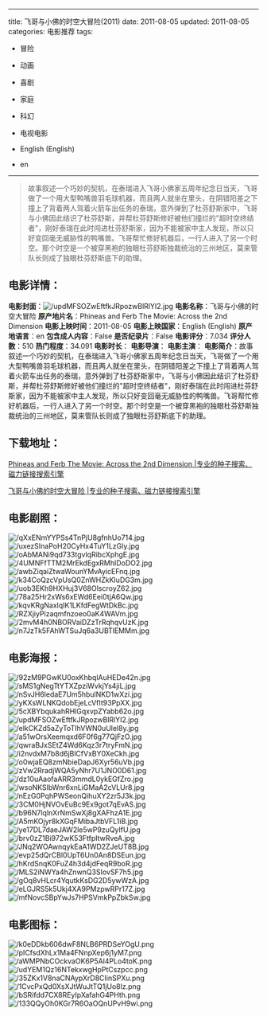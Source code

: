 
---
title: 飞哥与小佛的时空大冒险(2011)
date: 2011-08-05
updated: 2011-08-05
categories: 电影推荐
tags:
- 冒险
- 动画
- 喜剧
- 家庭
- 科幻
- 电视电影

- English (English)
- en
---


> 故事叙述一个巧妙的契机，在泰瑞进入飞哥小佛家五周年纪念日当天，飞哥做了一个用大型鸭嘴兽羽毛球机器，而且两人就坐在里头，在阴错阳差之下撞上了背着两人驾着火箭车出任务的泰瑞，意外弹到了杜芬舒斯家中，飞哥与小佛因此结识了杜芬舒斯，并帮杜芬舒斯修好被他们撞烂的"超时空终结者"，刚好泰瑞在此时闯进杜芬舒斯家，因为不能被家中主人发现，所以只好变回毫无威胁性的鸭嘴兽。飞哥帮忙修好机器后，一行人进入了另一个时空。那个时空是一个被穿黑袍的独眼杜芬舒斯独裁统治的三州地区，莫来管队长则成了独眼杜芬舒斯底下的助理。

## **电影详情**：

**电影封面**：<img src="https://image.tmdb.org/t/p/w200/updMFSOZwEftfkJRpozwBlRlYI2.jpg" alt="/updMFSOZwEftfkJRpozwBlRlYI2.jpg" title="/updMFSOZwEftfkJRpozwBlRlYI2.jpg">
**电影名称**：飞哥与小佛的时空大冒险
**原产地片名**：Phineas and Ferb The Movie: Across the 2nd Dimension
**电影上映时间**：2011-08-05
**电影上映国家**：English (English)
**原产地语言**：en
**包含成人内容**：False
**是否纪录片**：False
**电影评分**：7.034
**评分人数**：510
**热门程度**：34.091
**电影时长**：
**电影导演**：
**电影主演**：
**电影简介**：故事叙述一个巧妙的契机，在泰瑞进入飞哥小佛家五周年纪念日当天，飞哥做了一个用大型鸭嘴兽羽毛球机器，而且两人就坐在里头，在阴错阳差之下撞上了背着两人驾着火箭车出任务的泰瑞，意外弹到了杜芬舒斯家中，飞哥与小佛因此结识了杜芬舒斯，并帮杜芬舒斯修好被他们撞烂的"超时空终结者"，刚好泰瑞在此时闯进杜芬舒斯家，因为不能被家中主人发现，所以只好变回毫无威胁性的鸭嘴兽。飞哥帮忙修好机器后，一行人进入了另一个时空。那个时空是一个被穿黑袍的独眼杜芬舒斯独裁统治的三州地区，莫来管队长则成了独眼杜芬舒斯底下的助理。

## **下载地址**：
[Phineas and Ferb The Movie: Across the 2nd Dimension |专业的种子搜索、磁力链接搜索引擎](https://movie.amd794.com:2083/?search=Phineas%20and%20Ferb%20The%20Movie%3A%20Across%20the%202nd%20Dimension&ordering=&mode=match_phrase&page_size=10&page=1)

[飞哥与小佛的时空大冒险 |专业的种子搜索、磁力链接搜索引擎](https://movie.amd794.com:2083/?search=%E9%A3%9E%E5%93%A5%E4%B8%8E%E5%B0%8F%E4%BD%9B%E7%9A%84%E6%97%B6%E7%A9%BA%E5%A4%A7%E5%86%92%E9%99%A9&ordering=&mode=match_phrase&page_size=10&page=1)
 

## **电影剧照**：
<img src="https://image.tmdb.org/t/p/original/qXxENmYYPSs4TnPjU8gfnhUo714.jpg" alt="/qXxENmYYPSs4TnPjU8gfnhUo714.jpg" title="/qXxENmYYPSs4TnPjU8gfnhUo714.jpg"><img src="https://image.tmdb.org/t/p/original/uxezSInaPoH20CyHx4TuY1LzGly.jpg" alt="/uxezSInaPoH20CyHx4TuY1LzGly.jpg" title="/uxezSInaPoH20CyHx4TuY1LzGly.jpg"><img src="https://image.tmdb.org/t/p/original/oAbMANi9qd733tgvlqRibcXphgE.jpg" alt="/oAbMANi9qd733tgvlqRibcXphgE.jpg" title="/oAbMANi9qd733tgvlqRibcXphgE.jpg"><img src="https://image.tmdb.org/t/p/original/4UMNFfTTM2MrEkdEgxRMhIDoDO2.jpg" alt="/4UMNFfTTM2MrEkdEgxRMhIDoDO2.jpg" title="/4UMNFfTTM2MrEkdEgxRMhIDoDO2.jpg"><img src="https://image.tmdb.org/t/p/original/awbZiqaiZtwaWounYMvAyicEFnq.jpg" alt="/awbZiqaiZtwaWounYMvAyicEFnq.jpg" title="/awbZiqaiZtwaWounYMvAyicEFnq.jpg"><img src="https://image.tmdb.org/t/p/original/k34CoQzcVpUsQ0ZnWHZkKIuDG3m.jpg" alt="/k34CoQzcVpUsQ0ZnWHZkKIuDG3m.jpg" title="/k34CoQzcVpUsQ0ZnWHZkKIuDG3m.jpg"><img src="https://image.tmdb.org/t/p/original/uob3EKh9HXHuj3V68OlscroyZ62.jpg" alt="/uob3EKh9HXHuj3V68OlscroyZ62.jpg" title="/uob3EKh9HXHuj3V68OlscroyZ62.jpg"><img src="https://image.tmdb.org/t/p/original/78a25Hr2xWs6xEWd6Eei0tjA6Qw.jpg" alt="/78a25Hr2xWs6xEWd6Eei0tjA6Qw.jpg" title="/78a25Hr2xWs6xEWd6Eei0tjA6Qw.jpg"><img src="https://image.tmdb.org/t/p/original/kqvKRgNaxlqIK1LKfdFegWtDkBc.jpg" alt="/kqvKRgNaxlqIK1LKfdFegWtDkBc.jpg" title="/kqvKRgNaxlqIK1LKfdFegWtDkBc.jpg"><img src="https://image.tmdb.org/t/p/original/RZXjiyPizaqmfnzoeo0aK4WAVm.jpg" alt="/RZXjiyPizaqmfnzoeo0aK4WAVm.jpg" title="/RZXjiyPizaqmfnzoeo0aK4WAVm.jpg"><img src="https://image.tmdb.org/t/p/original/2mvM4h0NBORVaiDZzTrRqhqvUzK.jpg" alt="/2mvM4h0NBORVaiDZzTrRqhqvUzK.jpg" title="/2mvM4h0NBORVaiDZzTrRqhqvUzK.jpg"><img src="https://image.tmdb.org/t/p/original/n7JzTk5FAhWTSuJq6a3UBTlEMMm.jpg" alt="/n7JzTk5FAhWTSuJq6a3UBTlEMMm.jpg" title="/n7JzTk5FAhWTSuJq6a3UBTlEMMm.jpg">

## **电影海报**：
<img src="https://image.tmdb.org/t/p/original/92zM9PGwKU0oxKhbqlAuHEDe42n.jpg" alt="/92zM9PGwKU0oxKhbqlAuHEDe42n.jpg" title="/92zM9PGwKU0oxKhbqlAuHEDe42n.jpg"><img src="https://image.tmdb.org/t/p/original/sMS1gNegTtYTXZpziWvkjYs4jiL.jpg" alt="/sMS1gNegTtYTXZpziWvkjYs4jiL.jpg" title="/sMS1gNegTtYTXZpziWvkjYs4jiL.jpg"><img src="https://image.tmdb.org/t/p/original/nSvJH6ledaE7Um5hbulNKD1wXzi.jpg" alt="/nSvJH6ledaE7Um5hbulNKD1wXzi.jpg" title="/nSvJH6ledaE7Um5hbulNKD1wXzi.jpg"><img src="https://image.tmdb.org/t/p/original/yKXsWLNKQdobEjeLcVfIt93PpXX.jpg" alt="/yKXsWLNKQdobEjeLcVfIt93PpXX.jpg" title="/yKXsWLNKQdobEjeLcVfIt93PpXX.jpg"><img src="https://image.tmdb.org/t/p/original/5cXBYbqukahRHlGqxvpZYabb62o.jpg" alt="/5cXBYbqukahRHlGqxvpZYabb62o.jpg" title="/5cXBYbqukahRHlGqxvpZYabb62o.jpg"><img src="https://image.tmdb.org/t/p/original/updMFSOZwEftfkJRpozwBlRlYI2.jpg" alt="/updMFSOZwEftfkJRpozwBlRlYI2.jpg" title="/updMFSOZwEftfkJRpozwBlRlYI2.jpg"><img src="https://image.tmdb.org/t/p/original/elkCKZd5aZyToTIhVWN0uUlel8y.jpg" alt="/elkCKZd5aZyToTIhVWN0uUlel8y.jpg" title="/elkCKZd5aZyToTIhVWN0uUlel8y.jpg"><img src="https://image.tmdb.org/t/p/original/a51wOrsXeemqxd6F0f6g77QjFzO.jpg" alt="/a51wOrsXeemqxd6F0f6g77QjFzO.jpg" title="/a51wOrsXeemqxd6F0f6g77QjFzO.jpg"><img src="https://image.tmdb.org/t/p/original/qwraBJxSEtZ4Wd6Kqz3r7tryFmN.jpg" alt="/qwraBJxSEtZ4Wd6Kqz3r7tryFmN.jpg" title="/qwraBJxSEtZ4Wd6Kqz3r7tryFmN.jpg"><img src="https://image.tmdb.org/t/p/original/i2nvdxM7b8d6jBlCfVxBY0XeCkh.jpg" alt="/i2nvdxM7b8d6jBlCfVxBY0XeCkh.jpg" title="/i2nvdxM7b8d6jBlCfVxBY0XeCkh.jpg"><img src="https://image.tmdb.org/t/p/original/o0wjaEQ8zmNbieDapJ6Xyr56uVb.jpg" alt="/o0wjaEQ8zmNbieDapJ6Xyr56uVb.jpg" title="/o0wjaEQ8zmNbieDapJ6Xyr56uVb.jpg"><img src="https://image.tmdb.org/t/p/original/zVw2RradjWQA5yNhr7U1JNO0D61.jpg" alt="/zVw2RradjWQA5yNhr7U1JNO0D61.jpg" title="/zVw2RradjWQA5yNhr7U1JNO0D61.jpg"><img src="https://image.tmdb.org/t/p/original/dz10uAaofaARR3mmdL0ykEGfZro.jpg" alt="/dz10uAaofaARR3mmdL0ykEGfZro.jpg" title="/dz10uAaofaARR3mmdL0ykEGfZro.jpg"><img src="https://image.tmdb.org/t/p/original/wsoNKSlbWnr6xnLiGMaA2cVLUr8.jpg" alt="/wsoNKSlbWnr6xnLiGMaA2cVLUr8.jpg" title="/wsoNKSlbWnr6xnLiGMaA2cVLUr8.jpg"><img src="https://image.tmdb.org/t/p/original/nEzG0PqhPWSeonQihuXY2zr5J3k.jpg" alt="/nEzG0PqhPWSeonQihuXY2zr5J3k.jpg" title="/nEzG0PqhPWSeonQihuXY2zr5J3k.jpg"><img src="https://image.tmdb.org/t/p/original/3CM0HjNVOvEuBc9Ex9got7qEvAS.jpg" alt="/3CM0HjNVOvEuBc9Ex9got7qEvAS.jpg" title="/3CM0HjNVOvEuBc9Ex9got7qEvAS.jpg"><img src="https://image.tmdb.org/t/p/original/b96N7lqlnXrNmSwXj8gXAFhzA1E.jpg" alt="/b96N7lqlnXrNmSwXj8gXAFhzA1E.jpg" title="/b96N7lqlnXrNmSwXj8gXAFhzA1E.jpg"><img src="https://image.tmdb.org/t/p/original/A5mKOjyr8kXGqFMibaJtbVFL1iB.jpg" alt="/A5mKOjyr8kXGqFMibaJtbVFL1iB.jpg" title="/A5mKOjyr8kXGqFMibaJtbVFL1iB.jpg"><img src="https://image.tmdb.org/t/p/original/ye17DL7daeJAW2le5wP9zuQyIfU.jpg" alt="/ye17DL7daeJAW2le5wP9zuQyIfU.jpg" title="/ye17DL7daeJAW2le5wP9zuQyIfU.jpg"><img src="https://image.tmdb.org/t/p/original/brv0zZ1Bi972wK53FtfpItwRveA.jpg" alt="/brv0zZ1Bi972wK53FtfpItwRveA.jpg" title="/brv0zZ1Bi972wK53FtfpItwRveA.jpg"><img src="https://image.tmdb.org/t/p/original/JNq2WOAwnqykEaA1WD2ZJeUT8B.jpg" alt="/JNq2WOAwnqykEaA1WD2ZJeUT8B.jpg" title="/JNq2WOAwnqykEaA1WD2ZJeUT8B.jpg"><img src="https://image.tmdb.org/t/p/original/evp25dQrCBl0UpT6Un0An8DSEun.jpg" alt="/evp25dQrCBl0UpT6Un0An8DSEun.jpg" title="/evp25dQrCBl0UpT6Un0An8DSEun.jpg"><img src="https://image.tmdb.org/t/p/original/hKrdSnqK0FuZ4h3d4jdFeqR9boR.jpg" alt="/hKrdSnqK0FuZ4h3d4jdFeqR9boR.jpg" title="/hKrdSnqK0FuZ4h3d4jdFeqR9boR.jpg"><img src="https://image.tmdb.org/t/p/original/MLS2iNWYa4hZnwnQ3SIovSF7h5.jpg" alt="/MLS2iNWYa4hZnwnQ3SIovSF7h5.jpg" title="/MLS2iNWYa4hZnwnQ3SIovSF7h5.jpg"><img src="https://image.tmdb.org/t/p/original/gOq8vHLcr4YqutkKsDG2D5ywWzA.jpg" alt="/gOq8vHLcr4YqutkKsDG2D5ywWzA.jpg" title="/gOq8vHLcr4YqutkKsDG2D5ywWzA.jpg"><img src="https://image.tmdb.org/t/p/original/eLGJRS5k5Ukj4XA9PMzpwRPr17Z.jpg" alt="/eLGJRS5k5Ukj4XA9PMzpwRPr17Z.jpg" title="/eLGJRS5k5Ukj4XA9PMzpwRPr17Z.jpg"><img src="https://image.tmdb.org/t/p/original/mfNovcSBpYwJs7HPSVmkPpZbkSw.jpg" alt="/mfNovcSBpYwJs7HPSVmkPpZbkSw.jpg" title="/mfNovcSBpYwJs7HPSVmkPpZbkSw.jpg">

## **电影图标**：
<img src="https://image.tmdb.org/t/p/original/k0eDDkb606dwF8NLB6PRDSeYOgU.png" alt="/k0eDDkb606dwF8NLB6PRDSeYOgU.png" title="/k0eDDkb606dwF8NLB6PRDSeYOgU.png"><img src="https://image.tmdb.org/t/p/original/pICfsdXhLx1Ma4FNnpXep6j1yM7.png" alt="/pICfsdXhLx1Ma4FNnpXep6j1yM7.png" title="/pICfsdXhLx1Ma4FNnpXep6j1yM7.png"><img src="https://image.tmdb.org/t/p/original/aWMPNbCOckvaOK6P5Al4PLo4toK.png" alt="/aWMPNbCOckvaOK6P5Al4PLo4toK.png" title="/aWMPNbCOckvaOK6P5Al4PLo4toK.png"><img src="https://image.tmdb.org/t/p/original/udYEM1Qz16NTekxwgHpPtCszpcc.png" alt="/udYEM1Qz16NTekxwgHpPtCszpcc.png" title="/udYEM1Qz16NTekxwgHpPtCszpcc.png"><img src="https://image.tmdb.org/t/p/original/35ZKx1V8naCNAypXrD8CIinSPXu.png" alt="/35ZKx1V8naCNAypXrD8CIinSPXu.png" title="/35ZKx1V8naCNAypXrD8CIinSPXu.png"><img src="https://image.tmdb.org/t/p/original/1CvcPxQd0XsXJtWuJtTQ1jUo8lz.png" alt="/1CvcPxQd0XsXJtWuJtTQ1jUo8lz.png" title="/1CvcPxQd0XsXJtWuJtTQ1jUo8lz.png"><img src="https://image.tmdb.org/t/p/original/bSRifdd7CX8REyIpXafahG4PHth.png" alt="/bSRifdd7CX8REyIpXafahG4PHth.png" title="/bSRifdd7CX8REyIpXafahG4PHth.png"><img src="https://image.tmdb.org/t/p/original/133QQyOh0KGr7R6OaOQnUPvH9wi.png" alt="/133QQyOh0KGr7R6OaOQnUPvH9wi.png" title="/133QQyOh0KGr7R6OaOQnUPvH9wi.png">

